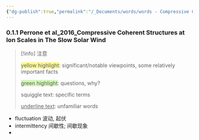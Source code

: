 ```yaml
---
{"dg-publish":true,"permalink":"/_Documents/words/words - Compressive Coherent Structures at Ion Scales in The Slow Solar Wind/","noteIcon":"default","created":"2025-08-13T20:50:41.776+08:00","updated":"2025-09-15T18:44:18.439+08:00"}
---
```


### 0.1.1 Perrone et al_2016_Compressive Coherent Structures at Ion Scales in The Slow Solar Wind 

> [!info] 注意
> 
> <span style="background:#fff88f">yellow highlight</span>:  significant/notable viewpoints, some relatively important facts
> 
> <span style="background:#d3f8b6">green highlight</span>:  questions, why?
> 
> squiggle text:  specific terms
>
>  <u>underline text</u>:  unfamiliar words


- fluctuation 波动, 起伏
- intermittency 间歇性; 间歇现象
- 

































